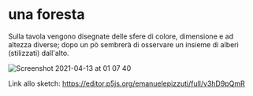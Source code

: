 # una foresta

Sulla tavola vengono disegnate delle sfere di colore, dimensione e ad altezza diverse; dopo un pò sembrerà di osservare un insieme di alberi (stilizzati) dall'alto.

![Screenshot 2021-04-13 at 01 07 40](https://user-images.githubusercontent.com/76455312/114473514-ace5d100-9bf4-11eb-9176-0dc95648f027.png)

Link allo sketch: https://editor.p5js.org/emanuelepizzuti/full/v3hD9pQmR
